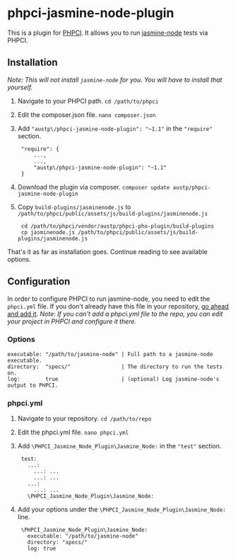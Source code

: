 # phpci-jasmine-node-plugin
This is a plugin for [PHPCI](https://github.com/block8/phpci). It allows you
to run [jasmine-node](https://github.com/mhevery/jasmine-node) tests via PHPCI.

## Installation
*Note: This will not install `jasmine-node` for you. You will have to install that yourself.*

1. Navigate to your PHPCI path. `cd /path/to/phpci`
2. Edit the composer.json file. `nano composer.json`
3. Add `"austp\/phpci-jasmine-node-plugin": "~1.1"` in the `"require"` section.

        "require": {
            ...,
            ...,
            "austp\/phpci-jasmine-node-plugin": "~1.1"
        }
4. Download the plugin via composer. `composer update austp/phpci-jasmine-node-plugin`
5. Copy `build-plugins/jasminenode.js` to `/path/to/phpci/public/assets/js/build-plugins/jasminenode.js`

        cd /path/to/phpci/vendor/austp/phpci-pho-plugin/build-plugins
        cp jasminenode.js /path/to/phpci/public/assets/js/build-plugins/jasminenode.js

That's it as far as installation goes. Continue reading to see available options.


## Configuration
In order to configure PHPCI to run jasmine-node, you need to edit the `phpci.yml` file.
If you don't already have this file in your repository, [go ahead and add it](https://www.phptesting.org/wiki/Adding-PHPCI-Support-to-Your-Projects).
*Note: If you can't add a phpci.yml file to the repo, you can edit your project in PHPCI and configure it there.*

### Options
    executable: "/path/to/jasmine-node" | Full path to a jasmine-node executable.
    directory:  "specs/"                | The directory to run the tests on.
    log:        true                    | (optional) Log jasmine-node's output to PHPCI.

### phpci.yml
1. Navigate to your repository. `cd /path/to/repo`
2. Edit the phpci.yml file. `nano phpci.yml`
3. Add `\PHPCI_Jasmine_Node_Plugin\Jasmine_Node:` in the `"test"` section.

        test:
          ...:
            ...: ...
            ...: ...
          ...:
            ...: ...
          \PHPCI_Jasmine_Node_Plugin\Jasmine_Node:
4. Add your options under the `\PHPCI_Jasmine_Node_Plugin\Jasmine_Node:` line.

        \PHPCI_Jasmine_Node_Plugin\Jasmine_Node:
          executable: "/path/to/jasmine-node"
          directory: "specs/"
          log: true

